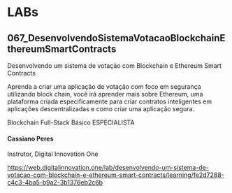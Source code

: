 # LABs

## 067_DesenvolvendoSistemaVotacaoBlockchainEthereumSmartContracts

Desenvolvendo um sistema de votação com Blockchain e Ethereum Smart Contracts

Aprenda a criar uma aplicação de votação com foco em segurança utilizando block chain, você irá aprender mais sobre Ethereum, uma plataforma criada especificamente para criar contratos inteligentes em aplicações descentralizadas e como criar uma aplicação segura.

Blockchain Full-Stack Básico
ESPECIALISTA
#### Cassiano Peres
Instrutor, Digital Innovation One

https://web.digitalinnovation.one/lab/desenvolvendo-um-sistema-de-votacao-com-blockchain-e-ethereum-smart-contracts/learning/fe2d7288-c4c3-4ba5-b9a2-3b1376eb2c6b
